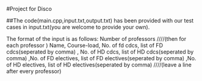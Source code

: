 #Project for Disco

##The code(main.cpp,input.txt,output.txt) has been provided with our test cases in input.txt(you are welcome to provide your own).

The format of the input is as follows:
Number of professors
////(then for each professor )
Name, Course-load, No. of fd cdcs, list of FD cdcs(seperated by comma) , No. of HD cdcs, list of HD cdcs(seperated by comma) ,No. of FD electives, list of FD electives(seperated by comma) ,No. of HD electives, list of HD electives(seperated by comma) 
////(leave a line after every professor)


